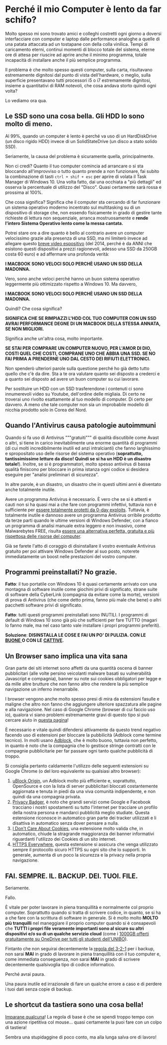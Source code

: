 # Perché il mio Computer è lento da far schifo?

Molto spesso mi sono trovato amici e colleghi costretti ogni giorno a doversi interfacciare con computer e laptop dalle performance analoghe a quelle di una patata attaccata ad un tostapane con della colla vinilica. Tempi di caricamento eterni, continui momenti di blocco totale del sistema, eterne ore di attesa per riuscire ad aprire anche il minimo programma, totale incapacità di installare anche il più semplice programma.

Il problema è che molto spesso questi computer, sulla carta, risultavano estremamente dignitosi dal punto di vista dell'hardware, o meglio, sulla superficie presentavano tutti processori i5 o i7 estremamente dignitosi, insieme a quantitativi di RAM notevoli, che cosa andava storto quindi ogni volta?

Lo vediamo ora qua.

## Le SSD sono una cosa bella. Gli HDD lo sono molto di meno.

Al 99%, quando un computer è lento è perché va uso di un HardDiskDrive \(un disco rigido HDD\) invece di un SolidStateDrive \(un disco a stato solido SSD\).

Seriamente, la causa del problema è sicuramente quella, principalmente.

Non ci credi? Quanto il tuo computer comincia ad arrancare o si sta bloccando all'improvviso o tutto quanto prende a non funzionare, fai subito la combinazione di tasti `ctrl + shif + esc` per aprire di volata il Task Manager di Windows 10. Una volta fatto, dai una occhiata a "più dettagli" ed osserva la percentuale di utilizzo del "Disco". Quasi certamente sarà rossa e prossima al 100%.

Che cosa significa? Significa che il computer sta cercando di far funzionare un sistema operativo moderno incentrato sul multitasking su di un dispositivo di storage che, non essendo fisicamente in grado di gestire tante richieste di lettura non sequenziale, arranca mostruosamente e **rende l'intero Sistema Operativo lento come la messa cantata.**

Potrei stare ore a dire quanto è bello al contrario avere un computer velocissimo grazie alla presenza di una SSD, ma mi limiterò invece ad allegare questo [breve video espositivo](https://www.youtube.com/watch?v=YQEjGKYXjw8) \(del 2014, perché è da ANNI che esistono questi dispositivi a prezzi ragionevoli, adesso una SSD da 250GB costa 60 euro\) e ad affermare una profonda verità:

**I MACBOOK SONO VELOCI SOLO PERCHÈ USANO UN SSD DELLA MADONNA.**

Vero, sono anche veloci perché hanno un buon sistema operativo leggermente più ottimizzato rispetto a Windows 10. Ma davvero,

**I MACBOOK SONO VELOCI SOLO PERCHÈ USANO UN SSD DELLA MADONNA.**

Quindi? Che cosa significa?

**SIGNIFICA CHE SE RIMPIAZZI L'HDD COL TUO COMPUTER CON UN SSD AVRAI PERFORMANCE DEGNE DI UN MACBOOK DELLA STESSA ANNATA, SE NON MIGLIORI.**

Significa anche un'altra cosa, molto importante.

**SE STAI PER COMPRARE UN COMPUTER NUOVO, PER L'AMOR DI DIO, COSTI QUEL CHE COSTI, COMPRANE UNO CHE ABBIA UNA SSD. SE NO FAI PRIMA A PRENDERNE UNO DAL CESTO DEI RIFIUTI ELETTRONICI.**

Non spenderò ulteriori parole sulla questione perché ho già detto tutto quello che c'è da dire. Sta a te ora valutare quanto sei disposto a crederci e a quanto sei disposto ad avere un buon computer su cui lavorare.

Per sostituire un HDD con un SSD trasferendone i contenuti ci sono innumerevoli video su Youtube, dell'ordine delle migliaia. Di certo ne troverai uno rivolto esattamente al tuo modello di computer. Di certo per davvero. A meno che tale computer non sia un improbabile modello di nicchia prodotto solo in Corea del Nord.

## Quando l'Antivirus causa patologie autoimmuni

Quando si fa uso di Antivirus """gratuiti""" di qualità discutibile come Avast o altri, si tiene in carico inevitabilmente una enorme quantità di programmi \(di cui molti incredibilmente inutili ed anzi intralcianti\) che fanno larghissimo e spropositato uso delle risorse del sistema operativo \(**soprattutto, tantissimissime letture da disco! Quindi se si ha un HDD è un disastro totale!**\). Inoltre, se si è programmatori, molto spesso antivirus di bassa qualità finiscono per bloccare in prima istanza ogni codice si desidera eseguire per "analisi preliminari di sicurezza".

In altre parole, è un disastro, un disastro che in questi ultimi anni è diventato anche totalmente inutile.

Avere un programma Antivirus è necessario. È vero che se si è attenti e cauti non si ha quasi mai a che fare con programmi infettivi, tuttavia non è sufficiente per [essere totalmente protetti da 0-day exploits](https://www.howtogeek.com/140795/htg-explains-why-you-need-an-antivirus-on-windows-no-matter-how-careful-you-are/). Tuttavia, è totalmente inutile e dannoso avere un programma Antivirus orribile prodotto da terze parti quando le ultime versioni di Windows Defender, con a fianco un programma di analisi manuale extra leggero e non invasivo, come Malwarebytes FREE, risulta [essere una alternativa perfetta, gratuita e più rispettosa delle risorse del computer](https://www.howtogeek.com/225385/what%E2%80%99s-the-best-antivirus-for-windows-10-is-windows-defender-good-enough/).

Già se farete l'atto di coraggio di disinstallare il vostro eventuale Antivirus gratuito per poi attivare Windows Defender al suo posto, noterete immediatamente un boost nelle prestazioni del vostro computer.

## Programmi preinstallati? No grazie.

**Fatto**: il tuo portatile con Windows 10 è quasi certamente arrivato con una montagna di software inutile come giochini privi di significato, strane suite di software della CyberLink \(compagnia da evitare come la morte\), versioni di prova di Antivirus \(che come detto prima, fanno più male che bene\) o altri pacchetti software privi di significato.

**Fatto**: tutti questi programmi preinstallati sono INUTILI. I programmi di default di Windows 10 sono già più che sufficienti per fare TUTTO \(magari lo fanno male, ma nel caso tanto vale installare i propri programmi preferiti\).

**Soluzione**: **DISINSTALLA LE COSE E FAI UN PO' DI PULIZIA. CON LE** [**BUONE** ](https://www.thewindowsclub.com/uninstall-preinstalled-apps-games-windows-10-settings)**O CON LE** [**CATTIVE**](https://www.maketecheasier.com/uninstall-pre-installed-apps-windows-10/)**.**

## Un Browser sano implica una vita sana

Gran parte dei siti internet sono affetti da una quantità oscena di banner pubblicitari \(alle volte persino veicolanti malware basati su vulnerabilità Javascript e compagnia\), banner su note sui cookies obbligatori per legge e da mille altre brutture che non fanno altro che rendere la più semplice navigazione un inferno inenarrabile.

I browser vengono anche molto spesso presi di mira da estensioni fasulle e maligne che altro non fanno che aggiungere ulteriore spazzatura alle pagine e alla navigazione. Nel caso di Google Chrome \(browser di cui faccio uso io\), qualora vi siano problemi estremamente gravi di questo tipo si può cercare aiuto in [questa pagina](https://support.google.com/chrome/answer/2765944?co=GENIE.Platform%3DDesktop&hl=en)!

È necessario e vitale quindi difendersi attivamente da questo trend negativo facendo uso di estensioni per bloccare la pubbilicità \(Adblock come termine tecnico\). In molti usano [Adblock](https://chrome.google.com/webstore/detail/adblock/gighmmpiobklfepjocnamgkkbiglidom), che è molto buono, tuttavia non perfetto, in quanto è noto che la compagnia che lo gestisce stringe contratti con le compagnie pubblicitarie per far passare ogni tanto qualche pubblicità di troppo.

Si consiglia pertanto caldamente l'utilizzo delle seguenti estensioni su Google Chrome \(o del loro equivalente su qualsiasi altro browser\):

1. [uBlock Origin](https://chrome.google.com/webstore/detail/ublock-origin/cjpalhdlnbpafiamejdnhcphjbkeiagm?hl=en), un Adblock molto più efficiente e, soprattutto, OpenSource e con la lista di server pubblicitari bloccati costantemente aggiornata e tenuta in piedi da una viva comunità indipendente, e non quindi da una compagnia privata.
2. [Privacy Badger](https://chrome.google.com/webstore/detail/privacy-badger/pkehgijcmpdhfbdbbnkijodmdjhbjlgp), è noto che grandi servizi come Google e Facebook tracciano i nostri spostamenti su tutto l'internet per tracciare un profilo della nostra persona e mandarci pubblicità meglio studiate. Questa estensione riconosce in automatico gran parte dei tracker utilizzati e li disattiva in automatico senza dover pensare a nulla.
3. [I Don't Care About Cookies](https://chrome.google.com/webstore/detail/i-dont-care-about-cookies/fihnjjcciajhdojfnbdddfaoknhalnja?hl=en), una estensione molto valida che, in automatico, chiude la stragrande maggioranza dei banner informativi riguardanti l'utilizzo dei Cookies di un sito internet.
4.  [HTTPS Everywhere](https://chrome.google.com/webstore/detail/https-everywhere/gcbommkclmclpchllfjekcdonpmejbdp?hl=en), questa estensione si assicura che venga utilizzato sempre il protocollo sicuro HTTPS su ogni sito che lo supporti. In generale, aumenta di un poco la sicurezza e la privacy nella propria navigazione.

## FAI. SEMPRE. IL. BACKUP. DEI. TUOI. FILE.

Seriamente.

Fallo.

È vitale per poter lavorare in piena tranquillità e normalmente col proprio computer. Soprattutto quando si tratta di scrivere codice, in quanto, se si ha a che fare con la scrittura di software in generale. Si è molto molto **MOLTO più tranquilli** nel maneggiare il proprio computer quando si è consapevoli che **TUTTI i propri file veramente importanti sono al sicuro su altri dispositivi e/o su di un qualche servizio cloud** \(come i [1000GB offerti gratuitamente su OneDrive per tutti gli studenti dell'UNIBO](https://www.unibo.it/it/servizi-e-opportunita/studio-e-non-solo/agevolazioni-per-computer-tablet-e-software/microsoft-office-365)\).

Fintanto che non seguirai decentemente la [regola del 3-2-1](https://www.youtube.com/watch?v=rFO6NyLIP7M) per i backup, non sarai **MAI** in grado di lavorare in piena tranquillità con il tuo computer e, come immediata conseguenza, non sarai **MAI** in grado di scrivere decentemente qualsivoglia tipo di codice informatico.

Perché avrai paura.

Una paura inutile ed irrazionale di fare un qualche errore a caso e di perdere i tuoi dati senza copie di backup.

## Le shortcut da tastiera sono una cosa bella!

[Imparane qualcuna](https://support.microsoft.com/en-ca/help/12445/windows-keyboard-shortcuts)! La regola di base è che se spendi troppo tempo con una azione ripetitiva col mouse... quasi certamente la puoi fare con un colpo di tastiera!

Sembra una stupidaggine di poco conto, ma alla lunga salva ore di lavoro!

